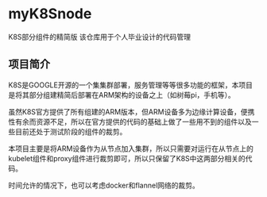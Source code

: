 # myK8Snode
K8S部分组件的精简版
该仓库用于个人毕业设计的代码管理
## 项目简介
K8S是GOOGLE开源的一个集集群部署，服务管理等等很多功能的框架，本项目是将其部分组建精简后部署在ARM架构的设备之上（如树莓pi，手机等）。

虽然K8S官方提供了所有组建的ARM版本，但ARM设备多为边缘计算设备，便携性有余而资源不足，所以在官方提供的代码的基础上做了一些用不到的组件以及一些目前还处于测试阶段的组件的裁剪。

本项目主要是将ARM设备作为从节点加入集群，所以只需要对运行在从节点上的kubelet组件和proxy组件进行裁剪即可，所以只保留了K8S中这两部分相关的代码。

时间允许的情况下，也可以考虑docker和flannel网络的裁剪。
